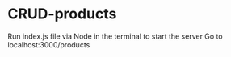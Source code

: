# CRUD-products
Run index.js file via Node in the terminal to start the server
Go to localhost:3000/products 

